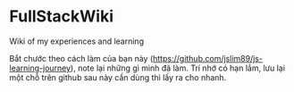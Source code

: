 # FullStackWiki
Wiki of my experiences and learning 

Bắt chước theo cách làm của bạn này (https://github.com/jslim89/js-learning-journey), note lại những gì mình đã làm. Trí nhớ có hạn lắm, lưu lại một chỗ trên github sau này cần dùng thì lấy ra cho nhanh. 
